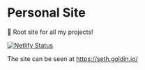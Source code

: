 # Personal Site

👋 Root site for all my projects!

[![Netlify Status](https://api.netlify.com/api/v1/badges/f74ddb99-c940-4c5c-acc3-4c9044ea0d60/deploy-status)](https://app.netlify.com/sites/eloquent-kilby-9a6b85/deploys)

The site can be seen at https://seth.goldin.io/
